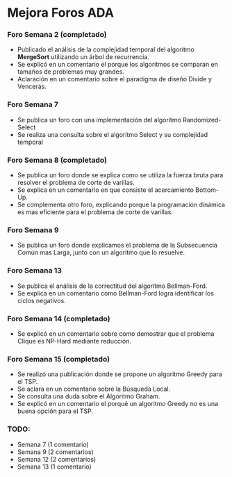 # Mejora Foros ADA

### Foro Semana 2 (completado)

- Publicado el análisis de la complejidad temporal del algoritmo **MergeSort** utilizando un árbol de recurrencia.
- Se explicó en un comentario el porque los algoritmos se comparan en tamaños de problemas muy grandes.
- Aclaración en un comentario sobre el paradigma de diseño Divide y Vencerás.

### Foro Semana 7

- Se publica un foro con una implementación del algoritmo Randomized-Select
- Se realiza una consulta sobre el algoritmo Select y su complejidad temporal

### Foro Semana 8 (completado)

- Se publica un foro donde se explica como se utiliza la fuerza bruta para resolver el problema de corte de varillas.
- Se explica en un comentario en que consiste el acercamiento Bottom-Up.
- Se complementa otro foro, explicando porque la programación dinámica es mas eficiente para el problema de corte de varillas.

### Foro Semana 9

- Se publica un foro donde explicamos el problema de la Subsecuencia Común mas Larga, junto con un algoritmo que lo resuelve.

### Foro Semana 13
- Se publica el análisis de la correctitud del algoritmo Bellman-Ford.
- Se explica en un comentario como Bellman-Ford logra identificar los ciclos negativos.

### Foro Semana 14 (completado)

- Se explicó en un comentario sobre como demostrar que el problema Clique es NP-Hard mediante reducción.

### Foro Semana 15 (completado)
- Se realizó una publicación donde se propone un algoritmo Greedy para el TSP.
- Se aclara en un comentario sobre la Búsqueda Local.
- Se consulta una duda sobre el Algoritmo Graham.
- Se explicó en un comentario el porqué un algoritmo Greedy no es una buena opción para el TSP.

### TODO:

- Semana 7 (1 comentario)
- Semana 9 (2 comentarios)
- Semana 12 (2 comentarios)
- Semana 13 (1 comentario)
